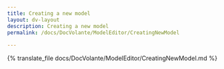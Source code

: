 ```yaml
---
title: Creating a new model
layout: dv-layout
description: Creating a new model
permalink: /docs/DocVolante/ModelEditor/CreatingNewModel
 
---
```


{% translate_file docs/DocVolante/ModelEditor/CreatingNewModel.md %}